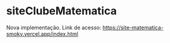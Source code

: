 # siteClubeMatematica
Nova implementação.
Link de acesso: https://site-matematica-smoky.vercel.app/index.html
